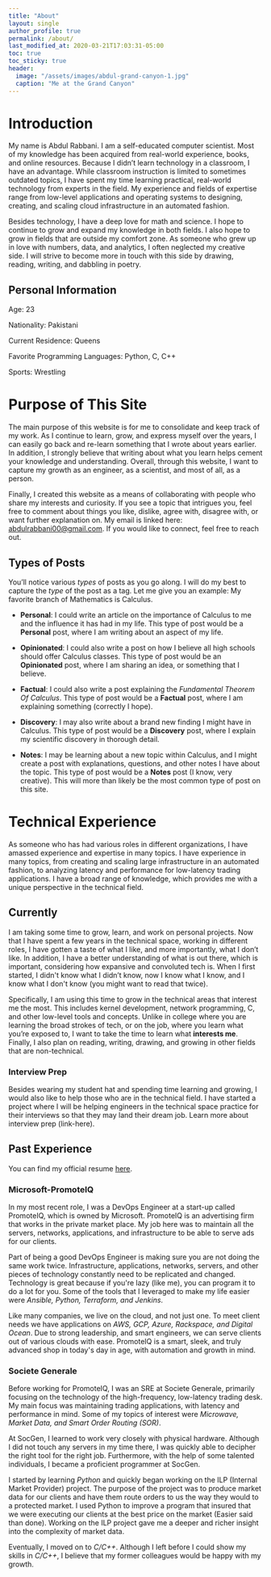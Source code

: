 ```yaml
---
title: "About"
layout: single
author_profile: true
permalink: /about/
last_modified_at: 2020-03-21T17:03:31-05:00
toc: true
toc_sticky: true
header:
  image: "/assets/images/abdul-grand-canyon-1.jpg"
  caption: "Me at the Grand Canyon"
---
```


# Introduction

My name is Abdul Rabbani. I am a self-educated computer scientist. Most of my knowledge has been acquired from real-world experience, books, and online resources. Because I didn’t learn technology in a classroom, I have an advantage. While classroom instruction is limited to sometimes outdated topics, I have spent my time learning practical, real-world technology from experts in the field. My experience and fields of expertise range from low-level applications and operating systems to designing, creating, and scaling cloud infrastructure in an automated fashion.

Besides technology, I have a deep love for math and science. I hope to continue to grow and expand my knowledge in both fields. I also hope to grow in fields that are outside my comfort zone. As someone who grew up in love with numbers, data, and analytics, I often neglected my creative side. I will strive to become more in touch with this side by drawing, reading, writing, and dabbling in poetry.

## Personal Information

Age: 23

Nationality: Pakistani

Current Residence: Queens

Favorite Programming Languages: Python, C, C++

Sports: Wrestling

# Purpose of This Site

The main purpose of this website is for me to consolidate and keep track of my work. As I continue to learn, grow, and express myself over the years, I can easily go back and re-learn something that I wrote about years earlier.  In addition, I strongly believe that writing about what you learn helps cement your knowledge and understanding. Overall, through this website, I want to capture my growth as an engineer, as a scientist, and most of all, as a person.

Finally, I created this website as a means of collaborating with people who share my interests and curiosity. If you see a topic that intrigues you, feel free to comment about things you like, dislike, agree with, disagree with, or want further explanation on. My email is linked here: [abdulrabbani00@gmail.com](mailto:abdulrabbani00@gmail.com). If you would like to connect, feel free to reach out.

## Types of Posts

You’ll notice various _types_ of posts as you go along. I will do my best to capture the _type_ of the post as a tag. Let me give you an example: My favorite branch of Mathematics is Calculus.

-   **Personal**: I could write an article on the importance of Calculus to me and the influence it has had in my life. This type of post would be a **Personal** post, where I am writing about an aspect of my life.

-   **Opinionated**: I could also write a post on how I believe all high schools should offer Calculus classes. This type of post would be an **Opinionated** post, where I am sharing an idea, or something that I believe.

-   **Factual**: I could also write a post explaining the _Fundamental Theorem Of Calculus_. This type of post would be a **Factual** post, where I am explaining something (correctly I hope).

-   **Discovery**: I may also write about a brand new finding I might have in Calculus. This type of post would be a **Discovery** post, where I explain my scientific discovery in thorough detail.

-   **Notes**: I may be learning about a new topic within Calculus, and I might create a post with explanations, questions, and other notes I have about the topic. This type of post would be a **Notes** post (I know, very creative). This will more than likely be the most common type of post on this site.


# Technical Experience

As someone who has had various roles in different organizations, I have amassed experience and expertise in many topics. I have experience in many topics, from creating and scaling large infrastructure in an automated fashion, to analyzing latency and performance for low-latency trading applications. I have a broad range of knowledge, which provides me with a unique perspective in the technical field.

## Currently

I am taking some time to grow, learn, and work on personal projects. Now that I have spent a few years in the technical space, working in different roles, I have gotten a taste of what I like, and more importantly, what I don’t like.  In addition, I have a better understanding of what is out there, which is important, considering how expansive and convoluted tech is. When I first started, I didn't know what I didn’t know, now I know what I know, and I know what I don't know (you might want to read that twice).

Specifically, I am using this time to grow in the technical areas that interest me the most. This includes kernel development, network programming, C, and other low-level tools and concepts. Unlike in college where you are learning the broad strokes of tech, or on the job, where you learn what you’re exposed to, I want to take the time to learn what **interests me**. Finally, I also plan on reading, writing, drawing, and growing in other fields that are non-technical.

### Interview Prep

Besides wearing my student hat and spending time learning and growing, I would also like to help those who are in the technical field. I have started a project where I will be helping engineers in the technical space practice for their interviews so that they may land their dream job. Learn more about interview prep (link-here).

## Past Experience
You can find my official resume [here](https://s3.amazonaws.com/www.abdulrabbani.com/Abdul_Rabbani_Full_resume_20210218.pdf).

### Microsoft-PromoteIQ

In my most recent role, I was a DevOps Engineer at a start-up called PromoteIQ, which is owned by Microsoft. PromoteIQ is an advertising firm that works in the private market place. My job here was to maintain all the servers, networks, applications, and infrastructure to be able to serve ads for our clients.

Part of being a good DevOps Engineer is making sure you are not doing the same work twice. Infrastructure, applications, networks, servers, and other pieces of technology constantly need to be replicated and changed. Technology is great because if you're lazy (like me), you can program it to do a lot for you. Some of the tools that I leveraged to make my life easier were _Ansible, Python, Terraform, and Jenkins_.

Like many companies, we live on the cloud, and not just one. To meet client needs we have applications on _AWS, GCP, Azure, Rackspace, and Digital Ocean_. Due to strong leadership, and smart engineers, we can serve clients out of various clouds with ease. PromoteIQ is a smart, sleek, and truly advanced shop in today's day in age, with automation and growth in mind.

### Societe Generale

Before working for PromoteIQ, I was an SRE at Societe Generale, primarily focusing on the technology of the high-frequency, low-latency trading desk. My main focus was maintaining trading applications, with latency and performance in mind. Some of my topics of interest were _Microwave, Market Data, and Smart Order Routing (SOR)_.

At SocGen, I learned to work very closely with physical hardware. Although  I did not touch any servers in my time there, I was quickly able to decipher the right tool for the right job. Furthermore, with the help of some talented individuals, I became a proficient programmer at SocGen.

I started by learning _Python_ and quickly began working on the ILP (Internal Market Provider) project. The purpose of the project was to produce market data for our clients and have them route orders to us the way they would to a protected market. I used Python to improve a program that insured that we were executing our clients at the best price on the market (Easier said than done). Working on the ILP project gave me a deeper and richer insight into the complexity of market data.

Eventually, I moved on to _C/C++_. Although I left before I could show my skills in _C/C++_, I believe that my former colleagues would be happy with my growth.
